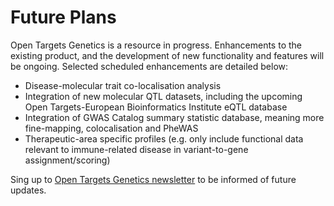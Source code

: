 # Future Plans

Open Targets Genetics is a resource in progress. Enhancements to the existing product, and the development of new functionality and features will be ongoing. Selected scheduled enhancements are detailed below:  

* Disease-molecular trait co-localisation analysis
* Integration of new molecular QTL datasets, including the upcoming Open Targets-European Bioinformatics Institute eQTL database
* Integration of GWAS Catalog summary statistic database, meaning more fine-mapping, colocalisation and PheWAS
* Therapeutic-area specific profiles \(e.g. only include functional data relevant to immune-related disease in variant-to-gene assignment/scoring\)

Sing up to [Open Targets Genetics newsletter](https://opentargets.us17.list-manage.com/subscribe?u=d11d0467053c1d4b918eb8738&id=38f9f14944) to be informed of future updates.

